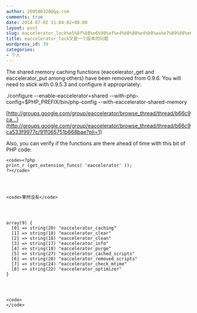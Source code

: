 ```yaml
---
author: 269586320@qq.com
comments: true
date: 2014-07-02 11:04:02+00:00
layout: post
slug: eaccelerator_lock%e5%8f%88%e6%98%af%e4%b8%80%e4%b8%aa%e7%89%88%e6%9c%ac%e7%9a%84%e9%97%ae%e9%a2%98
title: eaccelerator_lock又是一个版本的问题
wordpress_id: 39
categories:
- 个人
---
```


The shared memory caching functions (eaccelerator_get and eaccelerator_put among others) have been removed from 0.9.6. You will need to stick with 0.9.5.3 and configure it appropriately:

./configure --enable-eaccelerator=shared --with-php-config=$PHP_PREFIX/bin/php-config --with-eaccelerator-shared-memory

[http://groups.google.com/group/eaccelerator/browse_thread/thread/b66c9ca...](http://groups.google.com/group/eaccelerator/browse_thread/thread/b66c9ca533f9977c/91f065751b668bae?pli=1)

Also, you can verify if the functions are there ahead of time with this bit of PHP code:






    
    <code><?php
    print_r (get_extension_funcs( 'eaccelerator' ));
    ?></code>



    
    <code>果然没有</code>



    
    array(9) {
      [0] => string(20) "eaccelerator_caching"
      [1] => string(18) "eaccelerator_clear"
      [2] => string(18) "eaccelerator_clean"
      [3] => string(17) "eaccelerator_info"
      [4] => string(18) "eaccelerator_purge"
      [5] => string(27) "eaccelerator_cached_scripts"
      [6] => string(28) "eaccelerator_removed_scripts"
      [7] => string(24) "eaccelerator_check_mtime"
      [8] => string(22) "eaccelerator_optimizer"
    }



    
    <code>
    </code>



